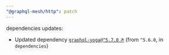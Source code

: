 ```yaml
---
"@graphql-mesh/http": patch
---
```

dependencies updates:
  - Updated dependency [`graphql-yoga@^5.7.0` ↗︎](https://www.npmjs.com/package/graphql-yoga/v/5.7.0) (from `^5.6.0`, in `dependencies`)
